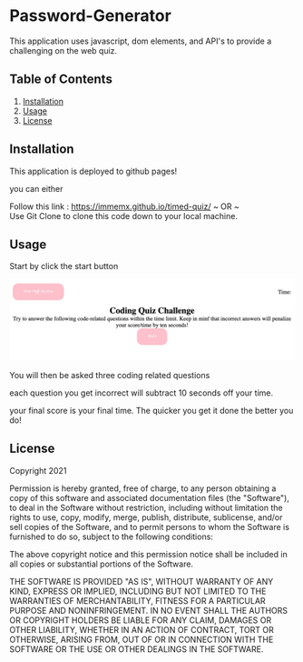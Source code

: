 # Password-Generator

This application uses javascript, dom elements, and API's to provide a challenging on the web quiz.


## Table of Contents

1. [Installation](#installation) 
2. [Usage](#usage)
3. [License](#license)

## Installation

This application is deployed to github pages!

you can either 

Follow this link : https://immemx.github.io/timed-quiz/
~ OR ~  
Use Git Clone to clone this code down to your local machine.

## Usage

Start by click the start button 
  
![code-quiz-start](assets/images/coding-quiz-start.jpeg)  

You will then be asked three coding related questions
 

each question you get incorrect will subtract 10 seconds off your time.
 
your final score is your final time. The quicker you get it done the better you do! 

## License 

  Copyright 2021

Permission is hereby granted, free of charge, to any person obtaining a copy of this software and associated documentation files (the "Software"), to deal in the Software without restriction, including without limitation the rights to use, copy, modify, merge, publish, distribute, sublicense, and/or sell copies of the Software, and to permit persons to whom the Software is furnished to do so, subject to the following conditions:

The above copyright notice and this permission notice shall be included in all copies or substantial portions of the Software.

THE SOFTWARE IS PROVIDED "AS IS", WITHOUT WARRANTY OF ANY KIND, EXPRESS OR IMPLIED, INCLUDING BUT NOT LIMITED TO THE WARRANTIES OF MERCHANTABILITY, FITNESS FOR A PARTICULAR PURPOSE AND NONINFRINGEMENT. IN NO EVENT SHALL THE AUTHORS OR COPYRIGHT HOLDERS BE LIABLE FOR ANY CLAIM, DAMAGES OR OTHER LIABILITY, WHETHER IN AN ACTION OF CONTRACT, TORT OR OTHERWISE, ARISING FROM, OUT OF OR IN CONNECTION WITH THE SOFTWARE OR THE USE OR OTHER DEALINGS IN THE SOFTWARE.